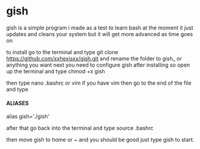 # gish
gish is a simple program i made as a test to learn bash at the moment it just updates and cleans your system but it will get more advanced as time goes on

to install go to the terminal and type git clone https://github.com/xxhexisxx/gish.git and rename the folder to gish_ or anything you want next you need
to configure gish after installing  so open up the terminal and type chmod +x gish

then type nano .bashrc or vim if you have vim then go to the end of the file and type  
#### ALIASES #####
alias gish='./gish'

after that go back into the terminal and type source .bashrc

then move gish to home or ~ and you should be good just type gish to start. 


